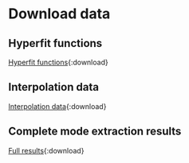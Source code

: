 # Download data

## Hyperfit functions

[Hyperfit functions](data/hyperfit_functions_latest.json){:download}

## Interpolation data

[Interpolation data](data/interpolate_data_latest.json){:download}

## Complete mode extraction results

[Full results](data/SXS_results_latest.csv){:download}
